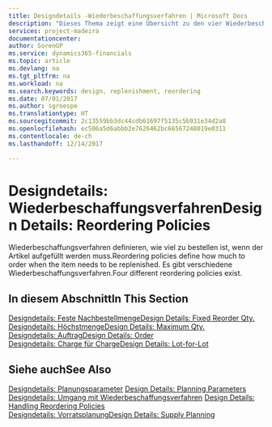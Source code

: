 ```yaml
---
title: Designdetails -Wiederbeschaffungsverfahren | Microsoft Docs
description: "Dieses Thema zeigt eine Übersicht zu den vier Wiederbeschaffungsverfahren, die für einen Wiederauffüllauftrag verfügbar sind."
services: project-madeira
documentationcenter: 
author: SorenGP
ms.service: dynamics365-financials
ms.topic: article
ms.devlang: na
ms.tgt_pltfrm: na
ms.workload: na
ms.search.keywords: design, replenishment, reordering
ms.date: 07/01/2017
ms.author: sgroespe
ms.translationtype: HT
ms.sourcegitcommit: 2c13559bb3dc44cdb61697f5135c5b931e34d2a8
ms.openlocfilehash: ec506a5d6abbb2e7626462bc66567248019e0311
ms.contentlocale: de-ch
ms.lasthandoff: 12/14/2017

---
```

# <a name="design-details-reordering-policies"></a><span data-ttu-id="5bd8b-103">Designdetails: Wiederbeschaffungsverfahren</span><span class="sxs-lookup"><span data-stu-id="5bd8b-103">Design Details: Reordering Policies</span></span>
<span data-ttu-id="5bd8b-104">Wiederbeschaffungsverfahren definieren, wie viel zu bestellen ist, wenn der Artikel aufgefüllt werden muss.</span><span class="sxs-lookup"><span data-stu-id="5bd8b-104">Reordering policies define how much to order when the item needs to be replenished.</span></span> <span data-ttu-id="5bd8b-105">Es gibt verschiedene Wiederbeschaffungsverfahren.</span><span class="sxs-lookup"><span data-stu-id="5bd8b-105">Four different reordering policies exist.</span></span>  

## <a name="in-this-section"></a><span data-ttu-id="5bd8b-106">In diesem Abschnitt</span><span class="sxs-lookup"><span data-stu-id="5bd8b-106">In This Section</span></span>  
[<span data-ttu-id="5bd8b-107">Designdetails: Feste Nachbestellmenge</span><span class="sxs-lookup"><span data-stu-id="5bd8b-107">Design Details: Fixed Reorder Qty.</span></span>](design-details-fixed-reorder-qty.md)  
[<span data-ttu-id="5bd8b-108">Designdetails: Höchstmenge</span><span class="sxs-lookup"><span data-stu-id="5bd8b-108">Design Details: Maximum Qty.</span></span>](design-details-maximum-qty.md)  
[<span data-ttu-id="5bd8b-109">Designdetails: Auftrag</span><span class="sxs-lookup"><span data-stu-id="5bd8b-109">Design Details: Order</span></span>](design-details-order.md)  
[<span data-ttu-id="5bd8b-110">Designdetails: Charge für Charge</span><span class="sxs-lookup"><span data-stu-id="5bd8b-110">Design Details: Lot-for-Lot</span></span>](design-details-lot-for-lot.md)  

## <a name="see-also"></a><span data-ttu-id="5bd8b-111">Siehe auch</span><span class="sxs-lookup"><span data-stu-id="5bd8b-111">See Also</span></span>  
<span data-ttu-id="5bd8b-112">[Designdetails: Planungsparameter](design-details-planning-parameters.md) </span><span class="sxs-lookup"><span data-stu-id="5bd8b-112">[Design Details: Planning Parameters](design-details-planning-parameters.md) </span></span>  
<span data-ttu-id="5bd8b-113">[Designdetails: Umgang mit Wiederbeschaffungsverfahren](design-details-handling-reordering-policies.md) </span><span class="sxs-lookup"><span data-stu-id="5bd8b-113">[Design Details: Handling Reordering Policies](design-details-handling-reordering-policies.md) </span></span>  
[<span data-ttu-id="5bd8b-114">Designdetails: Vorratsplanung</span><span class="sxs-lookup"><span data-stu-id="5bd8b-114">Design Details: Supply Planning</span></span>](design-details-supply-planning.md)

